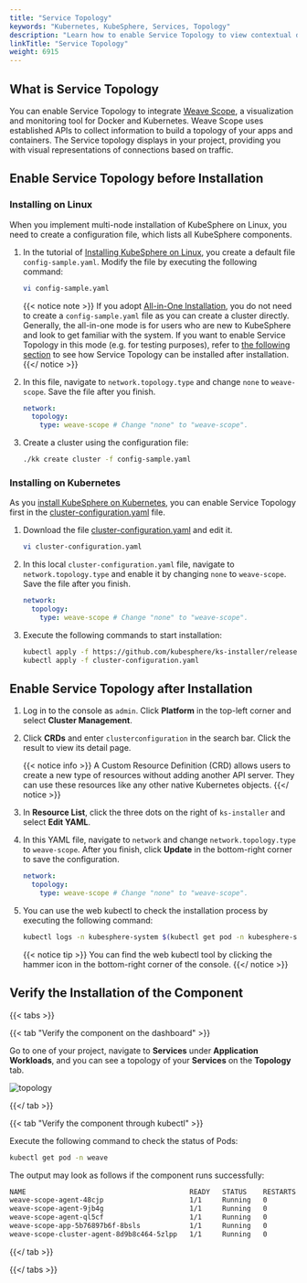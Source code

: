 ```yaml
---
title: "Service Topology"
keywords: "Kubernetes, KubeSphere, Services, Topology"
description: "Learn how to enable Service Topology to view contextual details of your Pods based on Weave Scope."
linkTitle: "Service Topology"
weight: 6915
---
```


## What is Service Topology

You can enable Service Topology to integrate [Weave Scope](https://www.weave.works/oss/scope/), a visualization and monitoring tool for Docker and Kubernetes. Weave Scope uses established APIs to collect information to build a topology of your apps and containers. The Service topology displays in your project, providing you with visual representations of connections based on traffic.

## Enable Service Topology before Installation

### Installing on Linux

When you implement multi-node installation of KubeSphere on Linux, you need to create a configuration file, which lists all KubeSphere components.

1. In the tutorial of [Installing KubeSphere on Linux](../../installing-on-linux/introduction/multioverview/), you create a default file `config-sample.yaml`. Modify the file by executing the following command:

   ```bash
   vi config-sample.yaml
   ```

   {{< notice note >}}
   If you adopt [All-in-One Installation](../../quick-start/all-in-one-on-linux/), you do not need to create a `config-sample.yaml` file as you can create a cluster directly. Generally, the all-in-one mode is for users who are new to KubeSphere and look to get familiar with the system. If you want to enable Service Topology in this mode (e.g. for testing purposes), refer to [the following section](#enable-service-topology-after-installation) to see how Service Topology can be installed after installation.
   {{</ notice >}}

2. In this file, navigate to `network.topology.type` and change `none` to `weave-scope`. Save the file after you finish.

   ```yaml
   network:
     topology:
       type: weave-scope # Change "none" to "weave-scope".
   ```

3. Create a cluster using the configuration file:

   ```bash
   ./kk create cluster -f config-sample.yaml
   ```

### **Installing on Kubernetes**

As you [install KubeSphere on Kubernetes](../../installing-on-kubernetes/introduction/overview/), you can enable Service Topology first in the [cluster-configuration.yaml](https://github.com/kubesphere/ks-installer/releases/download/v3.1.0/cluster-configuration.yaml) file.

1. Download the file [cluster-configuration.yaml](https://github.com/kubesphere/ks-installer/releases/download/v3.1.0/cluster-configuration.yaml) and edit it.

    ```bash
    vi cluster-configuration.yaml
    ```

2. In this local `cluster-configuration.yaml` file, navigate to `network.topology.type` and enable it by changing `none` to `weave-scope`. Save the file after you finish.

    ```yaml
    network:
      topology:
        type: weave-scope # Change "none" to "weave-scope".
    ```

3. Execute the following commands to start installation:

    ```bash
    kubectl apply -f https://github.com/kubesphere/ks-installer/releases/download/v3.1.0/kubesphere-installer.yaml
    kubectl apply -f cluster-configuration.yaml
    ```


## Enable Service Topology after Installation

1. Log in to the console as `admin`. Click **Platform** in the top-left corner and select **Cluster Management**.

2. Click **CRDs** and enter `clusterconfiguration` in the search bar. Click the result to view its detail page.

    {{< notice info >}}
A Custom Resource Definition (CRD) allows users to create a new type of resources without adding another API server. They can use these resources like any other native Kubernetes objects.
    {{</ notice >}}

3. In **Resource List**, click the three dots on the right of `ks-installer` and select **Edit YAML**.

4. In this YAML file, navigate to `network` and change `network.topology.type` to `weave-scope`. After you finish, click **Update** in the bottom-right corner to save the configuration.

    ```yaml
    network:
      topology:
        type: weave-scope # Change "none" to "weave-scope".
    ```

5. You can use the web kubectl to check the installation process by executing the following command:

    ```bash
    kubectl logs -n kubesphere-system $(kubectl get pod -n kubesphere-system -l app=ks-install -o jsonpath='{.items[0].metadata.name}') -f
    ```

    {{< notice tip >}}
You can find the web kubectl tool by clicking the hammer icon in the bottom-right corner of the console.
    {{</ notice >}}

## Verify the Installation of the Component

{{< tabs >}}

{{< tab "Verify the component on the dashboard" >}}

Go to one of your project, navigate to **Services** under **Application Workloads**, and you can see a topology of your **Services** on the **Topology** tab.

![topology](/images/docs/enable-pluggable-components/service-topology/topology.png)

{{</ tab >}}

{{< tab "Verify the component through kubectl" >}}

Execute the following command to check the status of Pods:

```bash
kubectl get pod -n weave
```

The output may look as follows if the component runs successfully:

```bash
NAME                                        READY   STATUS    RESTARTS   AGE
weave-scope-agent-48cjp                     1/1     Running   0          3m1s
weave-scope-agent-9jb4g                     1/1     Running   0          3m1s
weave-scope-agent-ql5cf                     1/1     Running   0          3m1s
weave-scope-app-5b76897b6f-8bsls            1/1     Running   0          3m1s
weave-scope-cluster-agent-8d9b8c464-5zlpp   1/1     Running   0          3m1s
```

{{</ tab >}}

{{</ tabs >}}